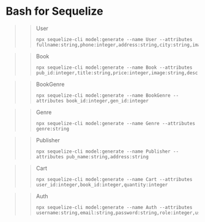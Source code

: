 # Bash for Sequelize

>> User
>> ```
>> npx sequelize-cli model:generate --name User --attributes fullname:string,phone:integer,address:string,city:string,image:string
>> ```

>> Book
>> ```
>> npx sequelize-cli model:generate --name Book --attributes pub_id:integer,title:string,price:integer,image:string,desc:string
>> ```

>> BookGenre
>> ```
>> npx sequelize-cli model:generate --name BookGenre --attributes book_id:integer,gen_id:integer
>> ```

>> Genre
>> ```
>> npx sequelize-cli model:generate --name Genre --attributes genre:string
>> ```

>> Publisher
>> ```
>> npx sequelize-cli model:generate --name Publisher --attributes pub_name:string,address:string
>> ```

>> Cart
>> ```
>> npx sequelize-cli model:generate --name Cart --attributes user_id:integer,book_id:integer,quantity:integer
>> ```

>> Auth
>> ```
>> npx sequelize-cli model:generate --name Auth --attributes username:string,email:string,password:string,role:integer,user_id:integer
>> ```
